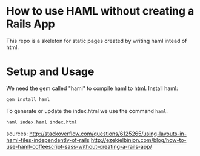 # How to use HAML without creating a Rails App
This repo is a skeleton for static pages created by writing haml intead of html.

# Setup and Usage

We need the gem called "haml" to compile haml to html.
Install haml:
```bash
gem install haml
```
To generate or update the index.html we use the command `haml`.
```bash
haml index.haml index.html
```


sources:
http://stackoverflow.com/questions/6125265/using-layouts-in-haml-files-independently-of-rails
http://ezekielbinion.com/blog/how-to-use-haml-coffeescript-sass-without-creating-a-rails-app/
